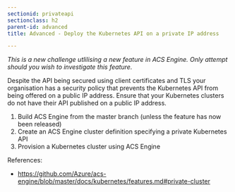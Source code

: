 ```yaml
---
sectionid: privateapi
sectionclass: h2
parent-id: advanced
title: Advanced - Deploy the Kubernetes API on a private IP address

---
```

*This is a new challenge utlilising a new feature in ACS Engine. Only attempt should you wish to investigate this feature.*

Despite the API being secured using client certificates and TLS your organisation has a security policy that prevents the Kubernetes API from being offered on a public IP address. Ensure that your Kubernetes clusters do not have their API published on a public IP address.
 
1. Build ACS Engine from the master branch (unless the feature has now been released)
2. Create an ACS Engine cluster definition specifying a private Kubernetes API
3. Provision a Kubernetes cluster using ACS Engine

References:
- <https://github.com/Azure/acs-engine/blob/master/docs/kubernetes/features.md#private-cluster>